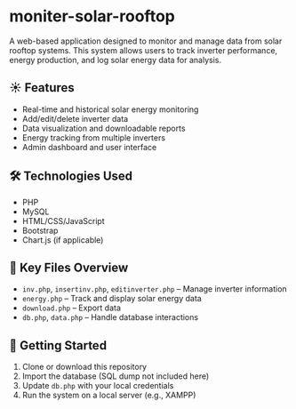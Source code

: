 # moniter-solar-rooftop

A web-based application designed to monitor and manage data from solar rooftop systems. This system allows users to track inverter performance, energy production, and log solar energy data for analysis.

## ☀️ Features

- Real-time and historical solar energy monitoring
- Add/edit/delete inverter data
- Data visualization and downloadable reports
- Energy tracking from multiple inverters
- Admin dashboard and user interface

## 🛠️ Technologies Used

- PHP
- MySQL
- HTML/CSS/JavaScript
- Bootstrap
- Chart.js (if applicable)

## 📁 Key Files Overview

- `inv.php`, `insertinv.php`, `editinverter.php` – Manage inverter information
- `energy.php` – Track and display solar energy data
- `download.php` – Export data
- `db.php`, `data.php` – Handle database interactions

## 🚀 Getting Started

1. Clone or download this repository
2. Import the database (SQL dump not included here)
3. Update `db.php` with your local credentials
4. Run the system on a local server (e.g., XAMPP)

